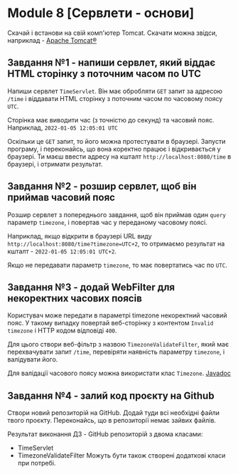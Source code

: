 # Module 8 [Сервлети - основи]

Скачай і встанови на свій комп'ютер Tomcat. Скачати можна звідси, наприклад - [Apache Tomcat®](https://tomcat.apache.org/download-90.cgi)

## Завдання №1 - напиши сервлет, який віддає HTML сторінку з поточним часом по UTC
Напиши сервлет `TimeServlet`. Він має обробляти `GET` запит за адресою `/time` і віддавати HTML сторінку з поточним часом по часовому поясу `UTC`.

Сторінка має виводити час (з точністю до секунд) та часовий пояс. Наприклад, `2022-01-05 12:05:01 UTC`

Оскільки це `GET` запит, то його можна протестувати в браузері. Запусти програму, і переконайсь, що вона коректно працює і відкривається у браузері. Ти маєш ввести адресу на кшталт `http://localhost:8080/time` в браузері, і отримати результат.

## Завдання №2 - розшир сервлет, щоб він приймав часовий пояс
Розшир сервлет з попереднього завдання, щоб він приймав один `query` параметр `timezone`, і повертав час у переданому часовому поясі.

Наприклад, якщо відкрити в браузері URL виду `http://localhost:8080/time?timezone=UTC+2`, то отримаємо результат на кшталт - `2022-01-05 12:05:01 UTC+2`.

Якщо не передавати параметр `timezone`, то має повертатись час по `UTC`.

## Завдання №3 - додай WebFilter для некоректних часових поясів
Користувач може передати в параметрі timezone некоректний часовий пояс. У такому випадку повертай веб-сторінку з контентом `Invalid timezone` і HTTP кодом відповіді `400`.

Для цього створи веб-фільтр з назвою `TimezoneValidateFilter`, який має перехвачувати запит `/time`, перевіряти наявність параметру `timezone`, і валідувати його.

Для валідації часового поясу можна використати клас `Timezone`. [Javadoc](https://docs.oracle.com/javase/7/docs/api/java/util/TimeZone.html)

## Завдання №4 - залий код проєкту на Github
Створи новий репозиторій на GitHub. Додай туди всі необхідні файли твого проєкту. Переконайсь, що в репозиторії немає зайвих файлів.

Результат виконання ДЗ - GitHub репозиторій з двома класами:

- TimeServlet
- TimezoneValidateFilter
Можуть бути також створені додаткові класи при потребі.
